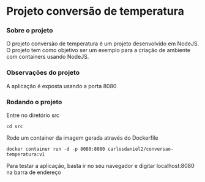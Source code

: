 # Projeto conversão de temperatura

### Sobre o projeto
O projeto conversão de temperatura é um projeto desenvolvido em NodeJS. O projeto tem como objetivo ser um exemplo para a criação de ambiente com containers usando NodeJS.

### Observações do projeto
A aplicação é exposta usando a porta 8080

### Rodando o projeto

Entre no diretório src
```
cd src
```

Rode um container da imagem gerada através do Dockerfile
```
docker container run -d -p 8080:8080 carlosdaniel2/conversao-temperatura:v1
```

Para testar a aplicação, basta ir no seu navegador e digitar localhost:8080 na barra de endereço